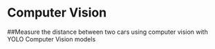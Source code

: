 # Computer Vision 

##Measure the distance between two cars using computer vision with YOLO Computer Vision models

